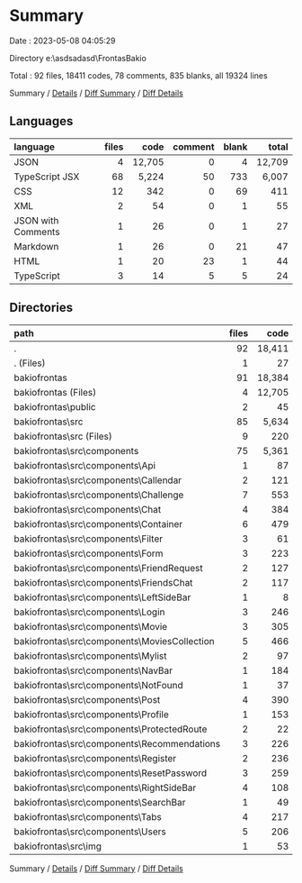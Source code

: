 # Summary

Date : 2023-05-08 04:05:29

Directory e:\\asdsadasd\\FrontasBakio

Total : 92 files,  18411 codes, 78 comments, 835 blanks, all 19324 lines

Summary / [Details](details.md) / [Diff Summary](diff.md) / [Diff Details](diff-details.md)

## Languages
| language | files | code | comment | blank | total |
| :--- | ---: | ---: | ---: | ---: | ---: |
| JSON | 4 | 12,705 | 0 | 4 | 12,709 |
| TypeScript JSX | 68 | 5,224 | 50 | 733 | 6,007 |
| CSS | 12 | 342 | 0 | 69 | 411 |
| XML | 2 | 54 | 0 | 1 | 55 |
| JSON with Comments | 1 | 26 | 0 | 1 | 27 |
| Markdown | 1 | 26 | 0 | 21 | 47 |
| HTML | 1 | 20 | 23 | 1 | 44 |
| TypeScript | 3 | 14 | 5 | 5 | 24 |

## Directories
| path | files | code | comment | blank | total |
| :--- | ---: | ---: | ---: | ---: | ---: |
| . | 92 | 18,411 | 78 | 835 | 19,324 |
| . (Files) | 1 | 27 | 0 | 1 | 28 |
| bakiofrontas | 91 | 18,384 | 78 | 834 | 19,296 |
| bakiofrontas (Files) | 4 | 12,705 | 0 | 24 | 12,729 |
| bakiofrontas\\public | 2 | 45 | 23 | 2 | 70 |
| bakiofrontas\\src | 85 | 5,634 | 55 | 808 | 6,497 |
| bakiofrontas\\src (Files) | 9 | 220 | 35 | 30 | 285 |
| bakiofrontas\\src\\components | 75 | 5,361 | 20 | 777 | 6,158 |
| bakiofrontas\\src\\components\\Api | 1 | 87 | 0 | 22 | 109 |
| bakiofrontas\\src\\components\\Callendar | 2 | 121 | 2 | 26 | 149 |
| bakiofrontas\\src\\components\\Challenge | 7 | 553 | 3 | 81 | 637 |
| bakiofrontas\\src\\components\\Chat | 4 | 384 | 2 | 63 | 449 |
| bakiofrontas\\src\\components\\Container | 6 | 479 | 1 | 39 | 519 |
| bakiofrontas\\src\\components\\Filter | 3 | 61 | 0 | 6 | 67 |
| bakiofrontas\\src\\components\\Form | 3 | 223 | 0 | 29 | 252 |
| bakiofrontas\\src\\components\\FriendRequest | 2 | 127 | 3 | 22 | 152 |
| bakiofrontas\\src\\components\\FriendsChat | 2 | 117 | 0 | 20 | 137 |
| bakiofrontas\\src\\components\\LeftSideBar | 1 | 8 | 0 | 1 | 9 |
| bakiofrontas\\src\\components\\Login | 3 | 246 | 0 | 22 | 268 |
| bakiofrontas\\src\\components\\Movie | 3 | 305 | 0 | 59 | 364 |
| bakiofrontas\\src\\components\\MoviesCollection | 5 | 466 | 0 | 65 | 531 |
| bakiofrontas\\src\\components\\Mylist | 2 | 97 | 0 | 10 | 107 |
| bakiofrontas\\src\\components\\NavBar | 1 | 184 | 0 | 27 | 211 |
| bakiofrontas\\src\\components\\NotFound | 1 | 37 | 0 | 5 | 42 |
| bakiofrontas\\src\\components\\Post | 4 | 390 | 2 | 77 | 469 |
| bakiofrontas\\src\\components\\Profile | 1 | 153 | 0 | 23 | 176 |
| bakiofrontas\\src\\components\\ProtectedRoute | 2 | 22 | 0 | 5 | 27 |
| bakiofrontas\\src\\components\\Recommendations | 3 | 226 | 2 | 32 | 260 |
| bakiofrontas\\src\\components\\Register | 2 | 236 | 0 | 19 | 255 |
| bakiofrontas\\src\\components\\ResetPassword | 3 | 259 | 4 | 25 | 288 |
| bakiofrontas\\src\\components\\RightSideBar | 4 | 108 | 0 | 20 | 128 |
| bakiofrontas\\src\\components\\SearchBar | 1 | 49 | 1 | 10 | 60 |
| bakiofrontas\\src\\components\\Tabs | 4 | 217 | 0 | 39 | 256 |
| bakiofrontas\\src\\components\\Users | 5 | 206 | 0 | 30 | 236 |
| bakiofrontas\\src\\img | 1 | 53 | 0 | 1 | 54 |

Summary / [Details](details.md) / [Diff Summary](diff.md) / [Diff Details](diff-details.md)